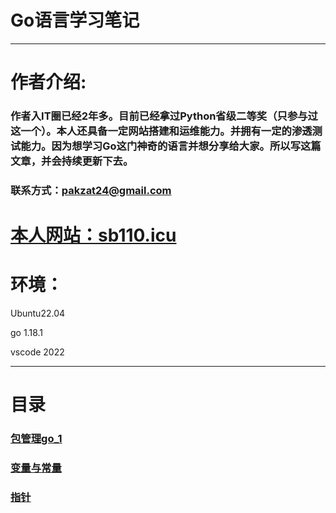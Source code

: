 # Go语言学习笔记

------

# 作者介绍:

### 作者入IT圈已经2年多。目前已经拿过Python省级二等奖（只参与过这一个）。本人还具备一定网站搭建和运维能力。并拥有一定的渗透测试能力。因为想学习Go这门神奇的语言并想分享给大家。所以写这篇文章，并会持续更新下去。
### 联系方式：pakzat24@gmail.com

# [本人网站：sb110.icu](http://sb110.icu)





# 环境：

Ubuntu22.04

go 1.18.1

vscode 2022

------

# 目录

### 		[包管理go_1](go_1.md)
###     [变量与常量](go_2语言学习笔记———变量与常量.md)
###     [指针](go_3Go语言学习笔记———指针.md)
​			
